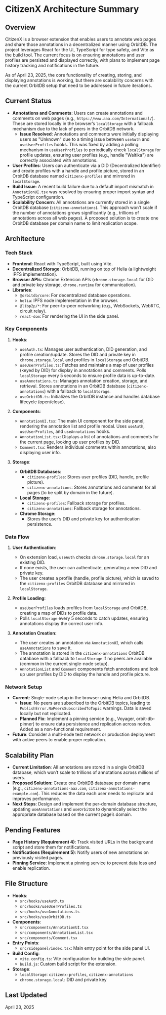 # CitizenX Architecture Summary

## Overview
CitizenX is a browser extension that enables users to annotate web pages and share those annotations in a decentralized manner using OrbitDB. The project leverages React for the UI, TypeScript for type safety, and Vite as the build tool. The current focus is on ensuring annotations and user profiles are persisted and displayed correctly, with plans to implement page history tracking and notifications in the future.

As of April 23, 2025, the core functionality of creating, storing, and displaying annotations is working, but there are scalability concerns with the current OrbitDB setup that need to be addressed in future iterations.

## Current Status
- **Annotations and Comments**: Users can create annotations and comments on web pages (e.g., `https://www.aaa.com/International/`). These are stored locally in the browser’s `localStorage` with a fallback mechanism due to the lack of peers in the OrbitDB network.
  - **Issue Resolved**: Annotations and comments were initially displaying users as "Unknown" due to a timing issue between `useAuth` and `useUserProfiles` hooks. This was fixed by adding a polling mechanism in `useUserProfiles` to periodically check `localStorage` for profile updates, ensuring user profiles (e.g., handle "Waltika") are correctly associated with annotations.
- **User Profiles**: Users can authenticate via a DID (Decentralized Identifier) and create profiles with a handle and profile picture, stored in an OrbitDB database named `citizenx-profiles` and mirrored in `localStorage`.
- **Build Issue**: A recent build failure due to a default import mismatch in `AnnotationUI.tsx` was resolved by ensuring proper import syntax and TypeScript configuration.
- **Scalability Concern**: All annotations are currently stored in a single OrbitDB database (`citizenx-annotations`). This approach won’t scale if the number of annotations grows significantly (e.g., trillions of annotations across all web pages). A proposed solution is to create one OrbitDB database per domain name to limit replication scope.

## Architecture

### Tech Stack
- **Frontend**: React with TypeScript, built using Vite.
- **Decentralized Storage**: OrbitDB, running on top of Helia (a lightweight IPFS implementation).
- **Browser APIs**: Chrome Extension APIs (`chrome.storage.local` for DID and private key storage, `chrome.runtime` for communication).
- **Libraries**:
  - `@orbitdb/core`: For decentralized database operations.
  - `helia`: IPFS node implementation in the browser.
  - `@libp2p/*`: For peer-to-peer networking (e.g., WebSockets, WebRTC, circuit relay).
  - `react-dom`: For rendering the UI in the side panel.

### Key Components
1. **Hooks**:
   - `useAuth.ts`: Manages user authentication, DID generation, and profile creation/update. Stores the DID and private key in `chrome.storage.local` and profiles in `localStorage` and OrbitDB.
   - `useUserProfiles.ts`: Fetches and maintains a map of user profiles (keyed by DID) for display in annotations and comments. Polls `localStorage` every 5 seconds to ensure profile data is up-to-date.
   - `useAnnotations.ts`: Manages annotation creation, storage, and retrieval. Stores annotations in an OrbitDB database (`citizenx-annotations`) with a fallback to `localStorage`.
   - `useOrbitDB.ts`: Initializes the OrbitDB instance and handles database lifecycle (open/close).

2. **Components**:
   - `AnnotationUI.tsx`: The main UI component for the side panel, rendering the annotation list and profile modal. Uses `useAuth`, `useUserProfiles`, and `useAnnotations` hooks.
   - `AnnotationList.tsx`: Displays a list of annotations and comments for the current page, looking up user profiles by DID.
   - `Comment.tsx`: Renders individual comments within annotations, also displaying user info.

3. **Storage**:
   - **OrbitDB Databases**:
     - `citizenx-profiles`: Stores user profiles (DID, handle, profile picture).
     - `citizenx-annotations`: Stores annotations and comments for all pages (to be split by domain in the future).
   - **Local Storage**:
     - `citizenx-profiles`: Fallback storage for profiles.
     - `citizenx-annotations`: Fallback storage for annotations.
   - **Chrome Storage**:
     - Stores the user’s DID and private key for authentication persistence.

### Data Flow
1. **User Authentication**:
   - On extension load, `useAuth` checks `chrome.storage.local` for an existing DID.
   - If none exists, the user can authenticate, generating a new DID and private key.
   - The user creates a profile (handle, profile picture), which is saved to the `citizenx-profiles` OrbitDB database and mirrored in `localStorage`.

2. **Profile Loading**:
   - `useUserProfiles` loads profiles from `localStorage` and OrbitDB, creating a map of DIDs to profile data.
   - Polls `localStorage` every 5 seconds to catch updates, ensuring annotations display the correct user info.

3. **Annotation Creation**:
   - The user creates an annotation via `AnnotationUI`, which calls `useAnnotations` to save it.
   - The annotation is stored in the `citizenx-annotations` OrbitDB database with a fallback to `localStorage` if no peers are available (common in the current single-node setup).
   - `AnnotationList` and `Comment` components fetch annotations and look up user profiles by DID to display the handle and profile picture.

### Network Setup
- **Current**: Single-node setup in the browser using Helia and OrbitDB.
  - **Issue**: No peers are subscribed to the OrbitDB topics, leading to `PublishError.NoPeersSubscribedToTopic` warnings. Data is saved locally but not replicated.
  - **Planned Fix**: Implement a pinning service (e.g., Voyager, orbit-db-pinner) to ensure data persistence and replication across nodes. Added as a non-functional requirement.
- **Future**: Consider a multi-node test network or production deployment with active peers to enable proper replication.

## Scalability Plan
- **Current Limitation**: All annotations are stored in a single OrbitDB database, which won’t scale to trillions of annotations across millions of users.
- **Proposed Solution**: Create one OrbitDB database per domain name (e.g., `citizenx-annotations-aaa.com`, `citizenx-annotations-example.com`). This reduces the data each user needs to replicate and improves performance.
- **Next Steps**: Design and implement the per-domain database structure, updating `useAnnotations` and `useOrbitDB` to dynamically select the appropriate database based on the current page’s domain.

## Pending Features
- **Page History (Requirement 4)**: Track visited URLs in the background script and store them for notifications.
- **Notifications (Requirement 5)**: Notify users of new annotations on previously visited pages.
- **Pinning Service**: Implement a pinning service to prevent data loss and enable replication.

## File Structure
- **Hooks**:
  - `src/hooks/useAuth.ts`
  - `src/hooks/useUserProfiles.ts`
  - `src/hooks/useAnnotations.ts`
  - `src/hooks/useOrbitDB.ts`
- **Components**:
  - `src/components/AnnotationUI.tsx`
  - `src/components/AnnotationList.tsx`
  - `src/components/Comment.tsx`
- **Entry Points**:
  - `src/sidepanel/index.tsx`: Main entry point for the side panel UI.
- **Build Config**:
  - `vite.config.ts`: Vite configuration for building the side panel.
  - `build.js`: Custom build script for the extension.
- **Storage**:
  - `localStorage`: `citizenx-profiles`, `citizenx-annotations`
  - `chrome.storage.local`: DID and private key

## Last Updated
April 23, 2025